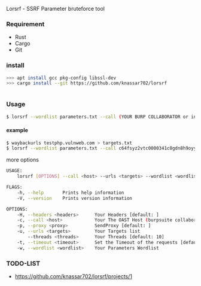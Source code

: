Lorsrf - SSRF Parameter bruteforce tool

### Requirement
* Rust
* Cargo
* Git

### install
```bash
>>> apt install gcc pkg-config libssl-dev
>>> cargo install --git https://github.com/knassar702/lorsrf
 
```


### Usage

```bash
$ lorsrf --wordlist parameters.txt --call (YOUR BURP COLLABORATOR or interactsh.com host ) --urls your_targets_list.txt
```

#### example

```bash
$ waybackurls testphp.vulnweb.com > targets.txt
$ lorsrf --wordlist parameters.txt --call c64fsyz2vtc0000341c0gdn8h9oyyyyyb.interactsh.com --urls target.txt
```

more options

```bash
USAGE:
    lorsrf [OPTIONS] --call <host> --urls <targets> --wordlist <wordlist>

FLAGS:
    -h, --help       Prints help information
    -V, --version    Prints version information

OPTIONS:
    -H, --headers <headers>      Your Headers [default: ]
    -c, --call <host>            Your The OAST Host (burpsuite collaborator or interactsh.com)
    -p, --proxy <proxy>          SendProxy [default: ]
    -u, --urls <targets>         Your Targets list
        --threads <threads>      Your Threads [default: 10]
    -t, --timeout <timeout>      Set the Timeout of the requests [default: 10]
    -w, --wordlist <wordlist>    Your Parameters Wordlist
```


### TODO-LIST
* https://github.com/knassar702/lorsrf/projects/1

